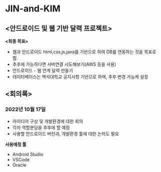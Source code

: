 # JIN-and-KIM 
## <안드로이드 및 웹 기반 달력 프로젝트>

__<최종 목표>__  
- 웹과 안드로이드 html,css,js,java를 기반으로 하여 DB를 연동하는 것을 목표로 함.
- 추후에 가능하다면 서버연결 시도해보기(AWS 등을 사용)  
- 안드로이드 - 웹 연계 달력 만들기
- 데이터베이스는 백석대학교 공지사항 기반으로 하며, 추후 변경 가능케 설정  

## <회의록>
### 2022년 10월 17일
- 아이디어 구상 및 개발환경에 대한 회의   
- 각자 역할분담을 추후에 할 예정  
- 사용할 안드로이드 버전과, 개발환경 툴에 대한 논의도 필요   

__사용예정 툴__
- Android Studio
- VSCode
- Oracle
